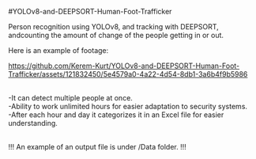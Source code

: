 #YOLOv8-and-DEEPSORT-Human-Foot-Trafficker

Person recognition using YOLOv8, and tracking with DEEPSORT, andcounting the amount of change of the people getting in or out.

Here is an example of footage:

https://github.com/Kerem-Kurt/YOLOv8-and-DEEPSORT-Human-Foot-Trafficker/assets/121832450/5e4579a0-4a22-4d54-8db1-3a6b4f9b5986


<br />
-It can detect multiple people at once.<br />
-Ability to work unlimited hours for easier adaptation to security systems.<br />
-After each hour and day it categorizes it in an Excel file for easier understanding.<br /><br />

!!! An example of an output file is under /Data folder. !!!
